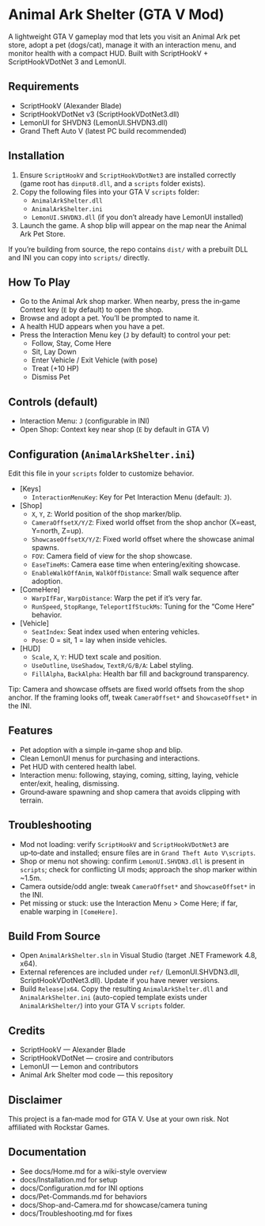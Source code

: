 # Animal Ark Shelter (GTA V Mod)

A lightweight GTA V gameplay mod that lets you visit an Animal Ark pet store, adopt a pet (dogs/cat), manage it with an interaction menu, and monitor health with a compact HUD. Built with ScriptHookV + ScriptHookVDotNet 3 and LemonUI.

## Requirements
- ScriptHookV (Alexander Blade)
- ScriptHookVDotNet v3 (ScriptHookVDotNet3.dll)
- LemonUI for SHVDN3 (LemonUI.SHVDN3.dll)
- Grand Theft Auto V (latest PC build recommended)

## Installation
1. Ensure `ScriptHookV` and `ScriptHookVDotNet3` are installed correctly (game root has `dinput8.dll`, and a `scripts` folder exists).
2. Copy the following files into your GTA V `scripts` folder:
   - `AnimalArkShelter.dll`
   - `AnimalArkShelter.ini`
   - `LemonUI.SHVDN3.dll` (if you don’t already have LemonUI installed)
3. Launch the game. A shop blip will appear on the map near the Animal Ark Pet Store.

If you’re building from source, the repo contains `dist/` with a prebuilt DLL and INI you can copy into `scripts/` directly.

## How To Play
- Go to the Animal Ark shop marker. When nearby, press the in‑game Context key (`E` by default) to open the shop.
- Browse and adopt a pet. You’ll be prompted to name it.
- A health HUD appears when you have a pet.
- Press the Interaction Menu key (`J` by default) to control your pet:
  - Follow, Stay, Come Here
  - Sit, Lay Down
  - Enter Vehicle / Exit Vehicle (with pose)
  - Treat (+10 HP)
  - Dismiss Pet

## Controls (default)
- Interaction Menu: `J` (configurable in INI)
- Open Shop: Context key near shop (`E` by default in GTA V)

## Configuration (`AnimalArkShelter.ini`)
Edit this file in your `scripts` folder to customize behavior.

- [Keys]
  - `InteractionMenuKey`: Key for Pet Interaction Menu (default: `J`).
- [Shop]
  - `X`, `Y`, `Z`: World position of the shop marker/blip.
  - `CameraOffsetX/Y/Z`: Fixed world offset from the shop anchor (X=east, Y=north, Z=up).
  - `ShowcaseOffsetX/Y/Z`: Fixed world offset where the showcase animal spawns.
  - `FOV`: Camera field of view for the shop showcase.
  - `EaseTimeMs`: Camera ease time when entering/exiting showcase.
  - `EnableWalkOffAnim`, `WalkOffDistance`: Small walk sequence after adoption.
- [ComeHere]
  - `WarpIfFar`, `WarpDistance`: Warp the pet if it’s very far.
  - `RunSpeed`, `StopRange`, `TeleportIfStuckMs`: Tuning for the “Come Here” behavior.
- [Vehicle]
  - `SeatIndex`: Seat index used when entering vehicles.
  - `Pose`: 0 = sit, 1 = lay when inside vehicles.
- [HUD]
  - `Scale`, `X`, `Y`: HUD text scale and position.
  - `UseOutline`, `UseShadow`, `TextR/G/B/A`: Label styling.
  - `FillAlpha`, `BackAlpha`: Health bar fill and background transparency.

Tip: Camera and showcase offsets are fixed world offsets from the shop anchor. If the framing looks off, tweak `CameraOffset*` and `ShowcaseOffset*` in the INI.

## Features
- Pet adoption with a simple in‑game shop and blip.
- Clean LemonUI menus for purchasing and interactions.
- Pet HUD with centered health label.
- Interaction menu: following, staying, coming, sitting, laying, vehicle enter/exit, healing, dismissing.
- Ground‑aware spawning and shop camera that avoids clipping with terrain.

## Troubleshooting
- Mod not loading: verify `ScriptHookV` and `ScriptHookVDotNet3` are up‑to‑date and installed; ensure files are in `Grand Theft Auto V\scripts`.
- Shop or menu not showing: confirm `LemonUI.SHVDN3.dll` is present in `scripts`; check for conflicting UI mods; approach the shop marker within ~1.5m.
- Camera outside/odd angle: tweak `CameraOffset*` and `ShowcaseOffset*` in the INI.
- Pet missing or stuck: use the Interaction Menu > Come Here; if far, enable warping in `[ComeHere]`.

## Build From Source
- Open `AnimalArkShelter.sln` in Visual Studio (target .NET Framework 4.8, x64).
- External references are included under `ref/` (LemonUI.SHVDN3.dll, ScriptHookVDotNet3.dll). Update if you have newer versions.
- Build `Release|x64`. Copy the resulting `AnimalArkShelter.dll` and `AnimalArkShelter.ini` (auto-copied template exists under `AnimalArkShelter/`) into your GTA V `scripts` folder.

## Credits
- ScriptHookV — Alexander Blade
- ScriptHookVDotNet — crosire and contributors
- LemonUI — Lemon and contributors
- Animal Ark Shelter mod code — this repository

## Disclaimer
This project is a fan‑made mod for GTA V. Use at your own risk. Not affiliated with Rockstar Games.

## Documentation
- See docs/Home.md for a wiki-style overview
- docs/Installation.md for setup
- docs/Configuration.md for INI options
- docs/Pet-Commands.md for behaviors
- docs/Shop-and-Camera.md for showcase/camera tuning
- docs/Troubleshooting.md for fixes
